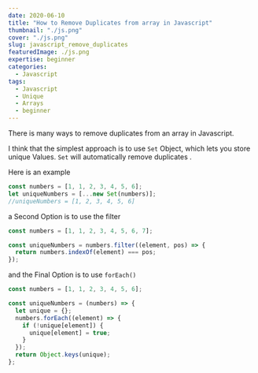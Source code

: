 ```yaml
---
date: 2020-06-10
title: "How to Remove Duplicates from array in Javascript"
thumbnail: "./js.png"
cover: "./js.png"
slug: javascript_remove_duplicates
featuredImage: ./js.png
expertise: beginner
categories:
  - Javascript
tags:
  - Javascript
  - Unique
  - Arrays
  - beginner
---
```


There is many ways to remove duplicates from an array in Javascript.

I think that the simplest approach is to use `Set` Object, which lets you store unique Values.
`Set` will automatically remove duplicates .

Here is an example

```js
const numbers = [1, 1, 2, 3, 4, 5, 6];
let uniqueNumbers = [...new Set(numbers)];
//uniqueNumbers = [1, 2, 3, 4, 5, 6]
```

a Second Option is to use the filter

```js
const numbers = [1, 1, 2, 3, 4, 5, 6, 7];

const uniqueNumbers = numbers.filter((element, pos) => {
  return numbers.indexOf(element) === pos;
});
```

and the Final Option is to use `forEach()`

```js
const numbers = [1, 1, 2, 3, 4, 5, 6];

const uniqueNumbers = (numbers) => {
  let unique = {};
  numbers.forEach((element) => {
    if (!unique[element]) {
      unique[element] = true;
    }
  });
  return Object.keys(unique);
};
```
